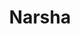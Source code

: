 --- 
title: "Narsha"
publishdate: "2019-7-4T16:48:46+02:00"
src: "https://365manga.net/manga/narsha"
image: "https://data.365manga.net/images/thumbnails/15830-narsha.jpg"
description: "The year is '387' in 'Gogeuryuh, city of Yodong' where there is much conflict between two nations. Lately 'Hoo yun' soldiers (the enemy nation) have been subtly harrasing the citizens in the outskirts of Gogeuryuh. A faithful young Prince of Gogeuryuh- Prince Dam Duk is outraged and therefore saves his people by wielding his sword, but doing so- he loses his title of 'prince', and becomes a 'Wanted' fugitive of…"
---